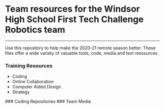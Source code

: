 # Team resources for the Windsor High School First Tech Challenge Robotics team
---
Use this repository to help make the 2020-21 remote season better.  These files offer a wide variety of valuable tools, code, media and text resosurces.

### Training Resources
<ul>
  <li>Coding</li>
  <li>Online Collaboration</li>
  <li>Computer Aided Design</li>
  <li>Strategy</li>
</ul>
### Coding Repositories
### Team Media
